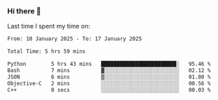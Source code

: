 ### Hi there 👋

<!--
**Grav1tum/Grav1tum** is a ✨ _special_ ✨ repository because its `README.md` (this file) appears on your GitHub profile.

Here are some ideas to get you started:

- 🔭 I’m currently working on ...
- 🌱 I’m currently learning ...
- 👯 I’m looking to collaborate on ...
- 🤔 I’m looking for help with ...
- 💬 Ask me about ...
- 📫 How to reach me: ...
- 😄 Pronouns: ...
- ⚡ Fun fact: ...
-->
Last time I spent my time on:
<!--START_SECTION:waka-->

```txt
From: 10 January 2025 - To: 17 January 2025

Total Time: 5 hrs 59 mins

Python        5 hrs 43 mins   ████████████████████████░   95.46 %
Bash          7 mins          ▓░░░░░░░░░░░░░░░░░░░░░░░░   02.12 %
JSON          6 mins          ▒░░░░░░░░░░░░░░░░░░░░░░░░   01.80 %
Objective-C   2 mins          ░░░░░░░░░░░░░░░░░░░░░░░░░   00.56 %
C++           0 secs          ░░░░░░░░░░░░░░░░░░░░░░░░░   00.03 %
```

<!--END_SECTION:waka-->
